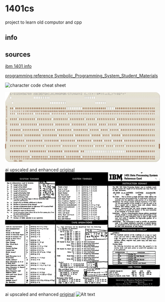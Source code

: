 # 1401cs

project to learn old computor and cpp

## info 



## sources

[ibm 1401 info](https://ibm-1401.info/)

[programming reference Symbolic_Programming_System_Student_Materials](http://www.bitsavers.org/pdf/ibm/1401/R29-0044-2_1401_Symbolic_Programming_System_Student_Materials.pdf)

![character code cheat sheet]()

![Sample card](image1.png)

ai upscaled and enhanced [original](https://multicians.org/thvv/vvimg/1401rcdb.gif)
![Alt text](image2.jpeg)

ai upscaled and enhanced [original](https://multicians.org/thvv/vvimg/1401rcdf.gif)
![Alt text](image3.jpeg)
